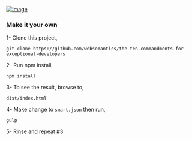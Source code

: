 [![image](https://raw.githubusercontent.com/websemantics/the-ten-commandments-for-exceptional-developers/gh-pages/assets/png/tablet-w1920.png)](https://github.com/websemantics/the-ten-commandments-for-exceptional-developers)

### Make it your own

1- Clone this project,

```
git clone https://github.com/websemantics/the-ten-commandments-for-exceptional-developers
```

2- Run npm install,

```
npm install
```

3- To see the result, browse to,

```
dist/index.html
```

4- Make change to `smart.json` then run,

```
gulp
```

5- Rinse and repeat #3
